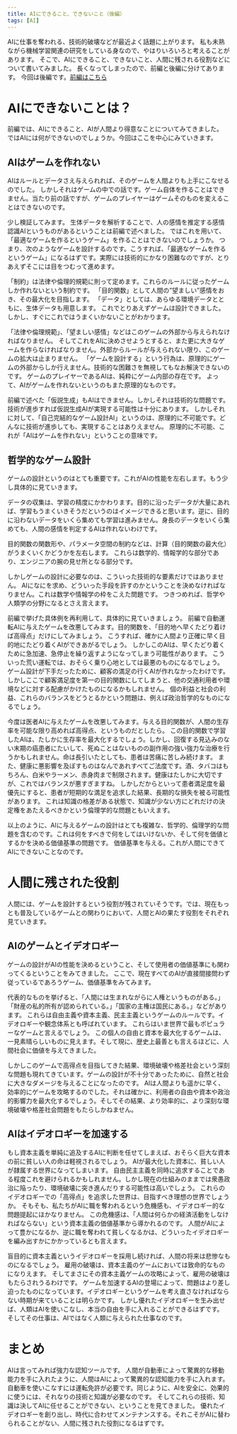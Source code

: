 ```yaml
---
title: AIにできること、できないこと（後編）
tags: [AI]
---
```


AIに仕事を奪われる、技術的破壊などが最近よく話題に上がります。
私も未熟ながら機械学習関連の研究をしている身なので、やはりいろいろと考えることがあります。
そこで、AIにできること、できないこと、人間に残される役割などについて書いてみました。
長くなってしまったので、前編と後編に分けてあります。
今回は後編です。[前編はこちら](https://westvirturegate.github.io/2020/02/07/AI%E3%81%AB%E3%81%A7%E3%81%8D%E3%82%8B%E3%81%93%E3%81%A8%E3%80%81%E3%81%A7%E3%81%8D%E3%81%AA%E3%81%84%E3%81%93%E3%81%A8%EF%BC%88%E5%89%8D%E7%B7%A8%EF%BC%89/)
<!-- more -->

<!-- toc -->


# AIにできないことは？
前編では、AIにできること、AIが人間より得意なことについてみてきました。
ではAIには何ができないのでしょうか。今回はここを中心にみていきます。

## AIはゲームを作れない
AIはルールとデータさえ与えられれば、そのゲームを人間よりも上手にこなせるのでした。
しかしそれはゲームの中での話です。ゲーム自体を作ることはできません。当たり前の話ですが、ゲームのプレイヤーはゲームそのものを変えることはできないのです。

少し検証してみます。
生体データを解析することで、人の感情を推定する感情認識AIというものがあるということは前編で述べました。
ではこれを用いて、「最適なゲームを作るというゲーム」を作ることはできないのでしょうか。
つまり、次のようなゲームを設計するのです。こうすれば、「最適なゲームを作るというゲーム」になるはずです。実際には技術的にかなり困難なのですが、とりあえずそこには目をつむって進めます。

「制約」は法律や倫理的規範に則って定めます。これらのルールに従ったゲームしか作れないという制約です。
「目的関数」として人間の”望ましい”感情をおき、その最大化を目指します。
「データ」としては、あらゆる環境データとともに、生体データも用意します。
これでとりあえずゲームは設計できました。しかし、すぐにこれではうまくいかないことがわかります。

「法律や倫理規範」、「望ましい感情」などはこのゲームの外部から与えられなければなりません。
そしてこれをAIに決めさせようとすると、また更に大きなゲームを作らなければなりません。外部からルールが与えられない限り、このゲームの拡大は止まりません。
「ゲームを設計する」という行為は、原理的にゲームの外部からしか行えません。技術的な困難さを無視してもなお解決できないのです。
ゲームのプレイヤーであるAIは、純粋にゲーム内部の存在です。
よって、AIがゲームを作れないというのもまた原理的なものです。

前編で述べた「仮説生成」もAIはできません。しかしそれは技術的な問題です。技術が進歩すれば仮説生成AIが実現する可能性は十分にあります。
しかしそれに対して、「自己完結的なゲーム設計AI」というのは、原理的に不可能です。どんなに技術が進歩しても、実現することはありえません。
原理的に不可能、これが「AIはゲームを作れない」ということの意味です。

## 哲学的なゲーム設計
ゲームの設計というのはとても重要です。これがAIの性能を左右します。もう少し具体的に見ていきます。

データの収集は、学習の精度にかかわります。目的に沿ったデータが大量にあれば、学習もうまくいきそうだというのはイメージできると思います。逆に、目的に沿わないデータをいくら集めても学習は進みません。身長のデータをいくら集めても、人間の感情を判定するAIは作れないわけです。

目的関数の関数形や、パラメータ空間の制約などは、計算（目的関数の最大化）がうまくいくかどうかを左右します。
これらは数学的、情報学的な部分であり、エンジニアの腕の見せ所となる部分です。

しかしゲームの設計に必要なのは、こういった技術的な要素だけではありません。
AIになにを求め、どういった手段を許すのかということを決めなければなりません。これは数学や情報学の枠をこえた問題です。
つきつめれば、哲学や人類学の分野になるとさえ言えます。

前編で挙げた具体例を再利用して、具体的に見ていきましょう。
前編で自動運転AIに与えたゲームを改悪してみます。目的関数を、「目的地へ早くたどり着けば高得点」だけにしてみましょう。
こうすれば、確かに人間より正確に早く目的地にたどり着くAIができあがるでしょう。
しかしこのAIは、早くたどり着くために急加速、急停止を繰り返すようになってしまう可能性があります。
こういった荒い運転では、おそらく乗り心地としては最悪のものになるでしょう。
ゲーム設計が下手だったために、顧客の満足の行くAIが作れなかったわけです。
しかしここで顧客満足度を第一の目的関数にしてしまうと、他の交通利用者や環境などに対する配慮がかけたものになるかもしれません。
個の利益と社会の利益、これらのバランスをどうとるかという問題は、例えば政治哲学的なものになるでしょう。

今度は医者AIに与えたゲームを改悪してみます。与える目的関数が、人間の生存率を可能な限り高めれば高得点、というものだとしたら。
この目的関数で学習したAIは、たしかに生存率を最大化するでしょう。しかし、回復する見込みのない末期の癌患者にたいして、死ぬことはないものの副作用の強い強力な治療を行うかもしれません。命は長引いたとしても、患者は苦痛に苦しみ続けます。
また、健康に悪影響を及ぼすものはなんであれすべてご法度です。酒、タバコはもちろん、白米やラーメン、赤身肉まで制限されます。健康はたしかに大切ですが、これではバランスが悪すぎますね。
しかしだからといって患者満足度を最優先にすると、患者が短期的な満足を追求した結果、長期的な損失を被る可能性があります。
これは知識の格差がある状態で、知識が少ない方にどれだけの決定権をあたえるべきかという倫理学的な問題ともいえます。

以上のように、AIに与えるゲームの設計はとても複雑な、哲学的、倫理学的な問題を含むのです。これは何をすべきで何をしてはいけないか、そして何を価値とするかを決める価値基準の問題です。
価値基準を与える。これが人間にできてAIにできないことなのです。
# 人間に残された役割
人間には、ゲームを設計するという役割が残されていそうです。では、現在もっとも普及しているゲームとの関わりにおいて、人間とAIの果たす役割をそれぞれ見ていきます。

## AIのゲームとイデオロギー
ゲームの設計がAIの性能を決めるということ、そして使用者の価値基準にも関わってくるということをみてきました。
ここで、現在すべてのAIが直接間接問わず従っているであろうゲーム、価値基準をみてみます。

代表的なものを挙げると、「人間には生まれながらに人権というものがある。」「財産の私的所有が認められている。」「国家の主権は国民にある。」などがあります。
これらは自由主義や資本主義、民主主義というゲームのルールです。イデオロギーや観念体系とも呼ばれています。
これらはいま世界で最もポピュラーなゲームと言えるでしょう。
この個人の自由と資本を最大化するゲームは、一見素晴らしいものに見えます。そして現に、歴史上最善とも言えるほどに、人間社会に価値を与えてきました。

しかしこのゲームで高得点を目指してきた結果、環境破壊や格差社会という深刻な問題も現れてきています。ゲームの設計が不十分であったために、自然と社会に大きなダメージを与えることになったのです。
AIは人間よりも遥かに早く、効率的にゲームを攻略するのでした。それは確かに、利用者の自由や資本や政治的影響力を最大化するでしょう。そしてその結果、より効率的に、より深刻な環境破壊や格差社会問題をもたらしかねません。

## AIはイデオロギーを加速する
もし資本主義を単純に追及するAIに判断を任せてしまえば、おそらく巨大な資本の前に貧しい人の命は軽視されるでしょう。
AIが最大化した資本に、貧しい人が隷属する世界になってしまいます。
自由民主主義を同時に追求することである程度これを避けられるかもしれません。しかし現在の仕組みのままでは衆愚政治に陥ったり、環境破壊に突き進んだりする可能性は高いでしょう。
これらのイデオロギーでの「高得点」を追求した世界は、目指すべき理想の世界でしょうか。
そもそも、私たちがAIに職を奪われるという危機感も、イデオロギー的な問題提起にほかなりません。
この危機感は、「人間は何らかの経済活動をしなければならない」という資本主義の価値基準から導かれるのです。
人間がAIによって豊かになるか、逆に職を奪われて貧しくなるかは、どういったイデオロギーを編み出すかにかかっているとも言えます。

盲目的に資本主義というイデオロギーを採用し続ければ、人間の将来は悲惨なものになるでしょう。
雇用の破壊は、資本主義のゲームにおいては致命的なものになりえます。
そしてまさにその資本主義ゲームの攻略によって、雇用の破壊はもたらされうるわけです。
ゲームを加速するAIの登場によって、問題はより差し迫ったものになっています。イデオロギーというゲームを考え直さなければならない時期が来ていることは明らかです。
しかし優れたイデオロギーを生み出せば、人類はAIを使いこなし、本当の自由を手に入れることができるはずです。
そしてその仕事は、AIではなく人類に与えられた仕事なのです。
# まとめ
AIは言ってみれば強力な認知ツールです。
人間が自動車によって驚異的な移動能力を手に入れたように、人間はAIによって驚異的な認知能力を手に入れます。
自動車を使いこなすには運転免許が必要です。同じように、AIを安全に、効果的に使うには、それなりの技術と知識が必要なのです。
そしてこれらの技術、知識は決してAIに任せることができない、ということを見てきました。
優れたイデオロギーを創り出し、時代に合わせてメンテナンスする。それこそがAIに替わられることがない、人間に残された役割になるはずです。
